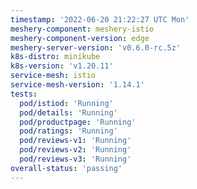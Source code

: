 ```yaml
---
timestamp: '2022-06-20 21:22:27 UTC Mon'
meshery-component: meshery-istio
meshery-component-version: edge
meshery-server-version: 'v0.6.0-rc.5z'
k8s-distro: minikube
k8s-version: 'v1.20.11'
service-mesh: istio
service-mesh-version: '1.14.1'
tests:
  pod/istiod: 'Running'
  pod/details: 'Running'
  pod/productpage: 'Running'
  pod/ratings: 'Running'
  pod/reviews-v1: 'Running'
  pod/reviews-v2: 'Running'
  pod/reviews-v3: 'Running'
overall-status: 'passing'
---
```

